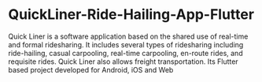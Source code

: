 # QuickLiner-Ride-Hailing-App-Flutter
Quick Liner is a software application based on the shared use of real-time and formal ridesharing. It includes several types of ridesharing including ride-hailing, casual carpooling, real-time carpooling, en-route rides, and requisite rides. Quick Liner also allows freight transportation. Its Flutter based project developed for Android, iOS and Web
